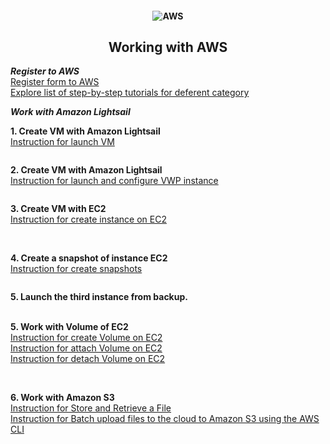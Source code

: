 <h4 align="center">
  <img alt="AWS" src="https://www.pngitem.com/pimgs/m/77-773758_cloud-aws-hd-png-download.png">
</h4>
<h2 align="center"> Working with AWS </h2>

***Register to AWS*** <br>
<a href="https://portal.aws.amazon.com/billing/signup?redirect_url=https%3A%2F%2Faws.amazon.com%2Fregistration-confirmation#/start"> Register form to AWS </a> <br>
<a href="https://aws.amazon.com/ru/getting-started/hands-on/?awsf.getting-started-category=category%23compute&awsf.getting-started-content-type=content-type%23hands-on&?e=gs2020&p=gsrc&awsf.getting-started-level=level%23300"> Explore list of step-by-step tutorials for deferent category </a> <br>

***Work with Amazon Lightsail*** <br>

**1. Create VM with Amazon Lightsail** <br>
<a href="https://aws.amazon.com/ru/getting-started/hands-on/launch-a-virtual-machine/"> Instruction for launch VM </a> <br>

<img alt="" src="https://github.com/zinchenko-ihor/DevOps_online_Kyiv_2021Q4/blob/master/m2/task2.2/IMG/Create%20VM_Lightsail.png"> <br>
<img alt="" src="https://github.com/zinchenko-ihor/DevOps_online_Kyiv_2021Q4/blob/master/m2/task2.2/IMG/Instance_Light.png"> <br>

**2. Create VM with Amazon Lightsail** <br>
<a href="https://aws.amazon.com/ru/getting-started/hands-on/launch-a-virtual-machine/"> Instruction for launch and configure VWP instance</a> <br>

<img alt="" src="https://github.com/zinchenko-ihor/DevOps_online_Kyiv_2021Q4/blob/master/m2/task2.2/IMG/Instance_with_WP.png">

**3. Create VM with EC2** <br>
<a href="https://www.dmosk.ru/miniinstruktions.php?mini=aws-ec2"> Instruction for create instance on EC2 </a> <br>

<img alt="" src="https://github.com/zinchenko-ihor/DevOps_online_Kyiv_2021Q4/blob/master/m2/task2.2/IMG/EC2.png">
<img alt="" src="https://github.com/zinchenko-ihor/DevOps_online_Kyiv_2021Q4/blob/master/m2/task2.2/IMG/EC2_1.png">

**4. Create a snapshot of instance EC2** <br>
<a href="https://techexpert.tips/ru/amazon-aws-ru/%D0%B2%D0%B8%D1%80%D1%82%D1%83%D0%B0%D0%BB%D1%8C%D0%BD%D0%B0%D1%8F-%D0%BC%D0%B0%D1%88%D0%B8%D0%BD%D0%B0-%D0%BC%D0%BE%D0%BC%D0%B5%D0%BD%D1%82%D0%B0%D0%BB%D1%8C%D0%BD%D0%BE%D0%B3%D0%BE-%D1%81%D0%BD/"> Instruction for create snapshots </a> <br>

<img alt="" src="https://github.com/zinchenko-ihor/DevOps_online_Kyiv_2021Q4/blob/master/m2/task2.2/IMG/Snapshot.png">

**5. Launch the third instance from backup.** <br>
<img alt="" src="https://github.com/zinchenko-ihor/DevOps_online_Kyiv_2021Q4/blob/master/m2/task2.2/IMG/Image_from_Backup.png">
<img alt="" src="https://github.com/zinchenko-ihor/DevOps_online_Kyiv_2021Q4/blob/master/m2/task2.2/IMG/Connect_to_the_Backup.png">

**5. Work with Volume of EC2** <br>
<a href="https://docs.aws.amazon.com/AWSEC2/latest/UserGuide/ebs-creating-volume.html"> Instruction for create Volume on EC2 </a> <br>
<a href="https://docs.aws.amazon.com/AWSEC2/latest/UserGuide/ebs-attaching-volume.html"> Instruction for attach Volume on EC2 </a> <br>
<a href="https://docs.aws.amazon.com/AWSEC2/latest/UserGuide/ebs-detaching-volume.html"> Instruction for detach Volume on EC2 </a> <br>

<img alt="" src="https://github.com/zinchenko-ihor/DevOps_online_Kyiv_2021Q4/blob/master/m2/task2.2/IMG/Attached_New_Volume.png">
<img alt="" src="https://github.com/zinchenko-ihor/DevOps_online_Kyiv_2021Q4/blob/master/m2/task2.2/IMG/Detached.png">
<img alt="" src="https://github.com/zinchenko-ihor/DevOps_online_Kyiv_2021Q4/blob/master/m2/task2.2/IMG/mnt_disk_D.png">
<img alt="" src="https://github.com/zinchenko-ihor/DevOps_online_Kyiv_2021Q4/blob/master/m2/task2.2/IMG/Remap_disk_D_to_new_VM.png">

**6. Work with Amazon S3** <br>
<a href="https://aws.amazon.com/ru/getting-started/hands-on/backup-files-to-amazon-s3/"> Instruction for Store and Retrieve a File </a> <br>
<a href="https://aws.amazon.com/ru/getting-started/hands-on/backup-to-s3-cli/?nc1=h_ls"> Instruction for Batch upload files to the cloud to Amazon S3 using the AWS CLI </a><br>

<img alt="" src="https://github.com/zinchenko-ihor/DevOps_online_Kyiv_2021Q4/blob/master/m2/task2.2/IMG/Create_Bucket.png">
<img alt="" src="https://github.com/zinchenko-ihor/DevOps_online_Kyiv_2021Q4/blob/master/m2/task2.2/IMG/Create_Admin.png">
<img alt="" src="https://github.com/zinchenko-ihor/DevOps_online_Kyiv_2021Q4/blob/master/m2/task2.2/IMG/Configure_AWS_CLI.png">
<img alt="" src="https://github.com/zinchenko-ihor/DevOps_online_Kyiv_2021Q4/blob/master/m2/task2.2/IMG/Upload_file_from_CLI.png">
<img alt="" src="https://github.com/zinchenko-ihor/DevOps_online_Kyiv_2021Q4/blob/master/m2/task2.2/IMG/Upload_file_from_CLI.png">

